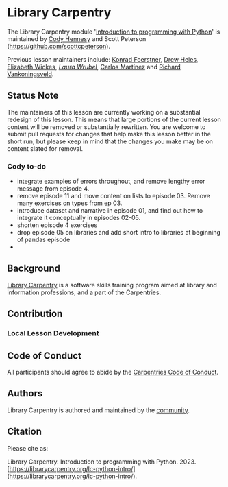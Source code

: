 # Library Carpentry

The Library Carpentry module '[Introduction to programming with Python](https://librarycarpentry.org/lc-python-intro/)' is maintained by [Cody Hennesy](https://github.com/chennesy) and Scott Peterson (https://github.com/scottcpeterson). 

Previous lesson maintainers include: [Konrad Foerstner](https://github.com/konrad), [Drew Heles](https://github.com/dheles), [Elizabeth Wickes](https://github.com/elliewix), *[Laura Wrubel](https://github.com/lwrubel)*, [Carlos Martinez](https://github.com/c-martinez) and [Richard Vankoningsveld](https://github.com/richyvk).

## Status Note

The maintainers of this lesson are currently working on a substantial redesign of this lesson. This means that large portions of the current lesson content will be removed or substantially rewritten. You are welcome to submit pull requests for changes that help make this lesson better in the short run, but please keep in mind that the changes you make may be on content slated for removal.

### Cody to-do
- integrate examples of errors throughout, and remove lengthy error message from episode 4.
- remove episode 11 and move content on lists to episode 03. Remove many exercises on types from ep 03. 
- introduce dataset and narrative in episode 01, and find out how to integrate it conceptually in episodes 02-05.
- shorten episode 4 exercises 
- drop episode 05 on libraries and add short intro to libraries at beginning of pandas episode
- 


## Background

[Library Carpentry](https://librarycarpentry.org/) is a software skills training program aimed at library and information professions, and a part of the Carpentries.


## Contribution


### Local Lesson Development


## Code of Conduct

All participants should agree to abide by the [Carpentries Code of Conduct](https://docs.carpentries.org/topic_folders/policies/code-of-conduct.html).

## Authors

Library Carpentry is authored and maintained by the [community](https://github.com/LibraryCarpentry/lc-python-intro/network/members).

## Citation

Please cite as:

Library Carpentry. Introduction to programming with Python. 2023. [https://librarycarpentry.org/lc-python-intro/](https://librarycarpentry.org/lc-python-intro/).


